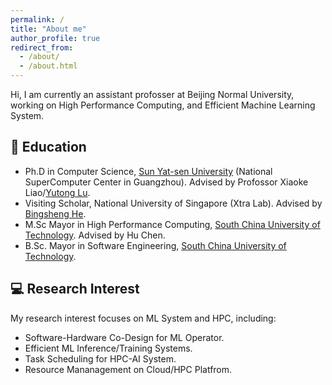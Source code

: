 ```yaml
---
permalink: /
title: "About me"
author_profile: true
redirect_from: 
  - /about/
  - /about.html
---
```


Hi, I am currently an assistant profosser at Beijing Normal University, working on High Performance Computing, and Efficient Machine Learning System.


## 🏫 Education
- Ph.D in Computer Science, [Sun Yat-sen University](https://cse.sysu.edu.cn/) (National SuperComputer Center in Guangzhou).
  Advised by Profossor Xiaoke Liao/[Yutong Lu](https://cse.sysu.edu.cn/content/2483).
- Visiting Scholar, National University of Singapore (Xtra Lab).
  Advised by [Bingsheng He](https://www.comp.nus.edu.sg/~hebs/).
- M.Sc Mayor in High Performance Computing, [South China University of Technology](https://www.scut.edu.cn).
  Advised by Hu Chen.
- B.Sc. Mayor in Software Engineering, [South China University of Technology](https://www.scut.edu.cn/).

## 💻 Research Interest
My research interest focuses on ML System and HPC, including: 

- Software-Hardware Co-Design for ML Operator.
- Efficient ML Inference/Training Systems.
- Task Scheduling for HPC-AI System.
- Resource Mananagement on Cloud/HPC Platfrom.
